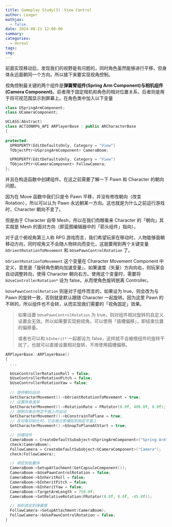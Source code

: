 ```yaml
---
title: Gameplay Study(3)：View Control
author: Leager
mathjax:
  - false
date: 2024-08-21 12:00:00
summary:
categories:
  - Unreal
tags:
img:
---
```


前面实现移动后，发现我们的视野是有问题的，同时角色虽然能够进行平移，但身体永远面朝同一个方向。所以接下来要实现视角控制。

<!-- more -->

视角控制最关键的两个组件是**弹簧臂组件(Spring Arm Component)**与**相机组件(Camera Component)**。前者用于固定相机和角色的相对位置关系，后者则是用于将可视范围显示到屏幕上。在角色类中加入以下变量

```cpp Character/Player/RPlayerBase.h
class USpringArmComponent;
class UCameraComponent;

UCLASS(Abstract)
class ACTIONRPG_API ARPlayerBase : public ARCharacterBase
{
  ...
protected:
  UPROPERTY(EditDefaultsOnly, Category = "View")
  TObjectPtr<USpringArmComponent> CameraBoom;

  UPROPERTY(EditDefaultsOnly, Category = "View")
  TObjectPtr<UCameraComponent> FollowCamera;
};
```

并且在构造函数中创建组件。在这之前需要了解一下 Pawn 和 Character 的朝向问题。

因为在 Move 函数中我们只是令 Pawn 平移，并没有修改朝向（改变 Rotation），所以可以认为 Pawn 永远朝某一方向。这也就是为什么之前运行游戏时，Character 朝向不变了。

但是由于 Character 自带 Mesh，所以在我们肉眼看来 Character 的「朝向」其实就是 Mesh 的面对方向（即蓝图编辑器中的「箭头组件」指向）。

对于这个俯视角第三人称 RPG 游戏而言，我们希望玩家在移动时，人物能够面朝移动方向，同时视角又不会随人物转向而变化，这就要用到两个关键变量 `bOrientRotationToMovement` 和 `bUsePawnControlRotation` 了。

`bOrientRotationToMovement` 这个变量在 Character Movement Component 中定义，意思是「旋转角色朝向加速变量」，如果速度（矢量）方向向右，则玩家会自动调整转向，使得 Character 朝向右方。使用这个变量时，需要将 `bUseControllerRotation*` 设为 false，从而使角色旋转脱离 Controller。

`bUsePawnControlRotation` 则是对于组件而言的，如果设为 true，则会改为与 Pawn 的旋转一致，否则就是默认跟随 Character 一起旋转。因为这里 Pawn 的不转的，所以组件也不会转，从而实现我们需要的「视角固定」效果。

> 如果设置 `bUsePawnControlRotation` 为 true，则对组件相对旋转的自定义设置会无效。所以如果要实现俯视角，可以使用「插槽偏移」，即结束位置的偏移量。
>
> 或者也可以和 `bInherit*` 一起都设为 false，这样就不会被根组件的旋转干扰了，也就可以直接设置相对旋转，不用使用插槽偏移。

```cpp Character/Player/RPlayerBase.cpp
ARPlayerBase::ARPlayerBase()
{
  ...
  
  bUseControllerRotationRoll = false;
  bUseControllerRotationPitch = false;
  bUseControllerRotationYaw = false;
  
  // 旋转朝向运动
  GetCharacterMovement()->bOrientRotationToMovement = true;
  // 设置转身速率
  GetCharacterMovement()->RotationRate = FRotator(0.0f, 400.0f, 0.0f);
  // 限制对象在特定平面上的运动
  GetCharacterMovement()->bConstrainToPlane = true;
  // 在对象初始化时，它会被立即捕捉到指定平面上
  GetCharacterMovement()->bSnapToPlaneAtStart = true;

  // 创建组件
  CameraBoom = CreateDefaultSubobject<USpringArmComponent>("Spring Arm");
  check(CameraBoom);
  FollowCamera = CreateDefaultSubobject<UCameraComponent>("Camera");
  check(FollowCamera);

  // 绑定到胶囊体
  CameraBoom->SetupAttachment(GetCapsuleComponent());
  CameraBoom->bUsePawnControlRotation = false;
  CameraBoom->bInheritRoll = false;
  CameraBoom->bInheritPitch = false;
  CameraBoom->bInheritYaw = false;
  CameraBoom->TargetArmLength = 750.0f;
  CameraBoom->SetRelativeRotation(FRotator(0.0f, 0.0f, -45.0f));

  // 相机绑定到弹簧臂
  FollowCamera->SetupAttachment(CameraBoom);
  FollowCamera->bUsePawnControlRotation = false;
}
```